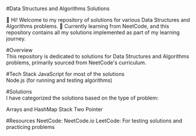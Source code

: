 #Data Structures and Algorithms Solutions <br>

👋 Hi! Welcome to my repository of solutions for various Data Structures and Algorithms problems.
🌱 Currently learning from NeetCode, and this repository contains all my solutions implemented as part of my learning journey.<br>


#Overview <br>
This repository is dedicated to solutions for Data Structures and Algorithms problems, primarily sourced from NeetCode's curriculum.

#Tech Stack
JavaScript for most of the solutions <br>
Node.js (for running and testing algorithms) <br>

#Solutions <br>
I have categorized the solutions based on the type of problem: <br>

Arrays and HashMap
Stack
Two Pointer

#Resources
NeetCode: NeetCode.io
LeetCode: For testing solutions and practicing problems
